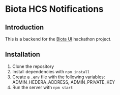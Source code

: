 
# Biota HCS Notifications

## Introduction

This is a backend for the [Biota UI](https://github.com/endrohq/biota-ui) hackathon project.

## Installation

1. Clone the repository
2. Install dependencies with `npm install`
3. Create a `.env` file with the following variables: ADMIN_HEDERA_ADDRESS, ADMIN_PRIVATE_KEY
4. Run the server with `npm start`
```
